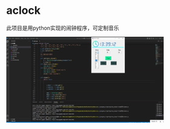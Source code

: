 # aclock
此项目是用python实现的闹钟程序，可定制音乐


![Snipaste_2023-05-01_23-20-26.png](source%2FSnipaste_2023-05-01_23-20-26.png)
